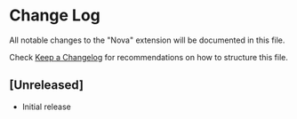 # Change Log
All notable changes to the "Nova" extension will be documented in this file.

Check [Keep a Changelog](http://keepachangelog.com/) for recommendations on how to structure this file.

## [Unreleased]
- Initial release

